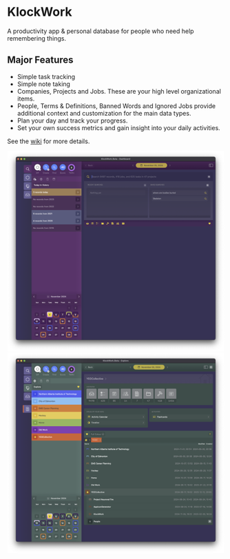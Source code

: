 #  KlockWork

A productivity app & personal database for people who need help remembering things.

## Major Features

* Simple task tracking
* Simple note taking
* Companies, Projects and Jobs. These are your high level organizational items.
* People, Terms & Definitions, Banned Words and Ignored Jobs provide additional context and customization for the main data types.
* Plan your day and track your progress.
* Set your own success metrics and gain insight into your daily activities.

See the [wiki](https://github.com/aapis/KlockWork/wiki) for more details.

![Dashboard view](Screenshots/dashboard-1.16.png)
![Explore view](Screenshots/explore-1.16.png)
